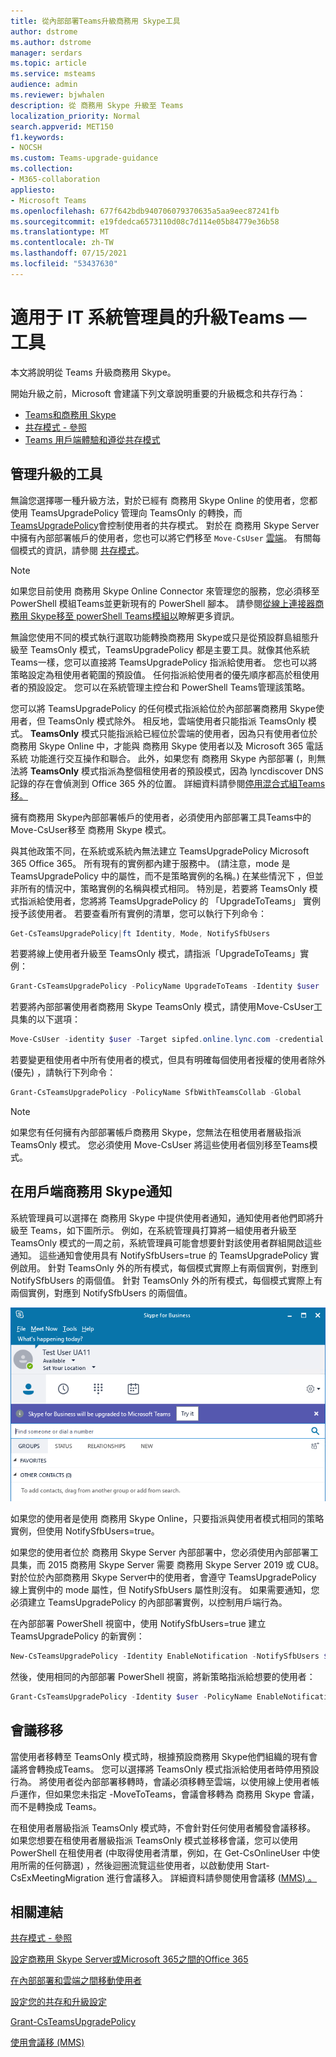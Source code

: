 ```yaml
---
title: 從內部部署Teams升級商務用 Skype工具
author: dstrome
ms.author: dstrome
manager: serdars
ms.topic: article
ms.service: msteams
audience: admin
ms.reviewer: bjwhalen
description: 從 商務用 Skype 升級至 Teams
localization_priority: Normal
search.appverid: MET150
f1.keywords:
- NOCSH
ms.custom: Teams-upgrade-guidance
ms.collection:
- M365-collaboration
appliesto:
- Microsoft Teams
ms.openlocfilehash: 677f642bdb940706079370635a5aa9eec87241fb
ms.sourcegitcommit: e19fdedca6573110d08c7d114e05b84779e36b58
ms.translationtype: MT
ms.contentlocale: zh-TW
ms.lasthandoff: 07/15/2021
ms.locfileid: "53437630"
---
```

# <a name="tools-for-upgrading-to-teams-mdash-for-it-administrators"></a>適用于 IT 系統管理員的升級Teams &mdash; 工具

本文將說明從 Teams 升級商務用 Skype。 

開始升級之前，Microsoft 會建議下列文章說明重要的升級概念和共存行為：

- [Teams和商務用 Skype](teams-and-skypeforbusiness-coexistence-and-interoperability.md)
- [共存模式 - 參照](migration-interop-guidance-for-teams-with-skype.md)
- [Teams 用戶端體驗和遵從共存模式](teams-client-experience-and-conformance-to-coexistence-modes.md)

## <a name="tools-for-managing-the-upgrade"></a>管理升級的工具

無論您選擇哪一種升級方法，對於已經有 商務用 Skype Online 的使用者，您都使用 TeamsUpgradePolicy 管理向 TeamsOnly 的轉換，而[TeamsUpgradePolicy](/powershell/module/skype/grant-csteamsupgradepolicy?view=skype-ps)會控制使用者的共存模式。 對於在 商務用 Skype Server 中擁有內部部署帳戶的使用者，您也可以將它們移至 `Move-CsUser` [雲端](/skypeforbusiness/hybrid/move-users-between-on-premises-and-cloud)。  有關每個模式的資訊，請參閱 [共存模式](migration-interop-guidance-for-teams-with-skype.md)。

> [!NOTE]
> 如果您目前使用 商務用 Skype Online Connector 來管理您的服務，您必須移至 PowerShell 模組Teams並更新現有的 PowerShell 腳本。 請參閱[從線上連接器商務用 Skype移至 powerShell Teams模組以](teams-powershell-move-from-sfbo.md)瞭解更多資訊。

無論您使用不同的模式執行選取功能轉換商務用 Skype或只是從預設群島組態升級至 TeamsOnly 模式，TeamsUpgradePolicy 都是主要工具。就像其他系統Teams一樣，您可以直接將 TeamsUpgradePolicy 指派給使用者。 您也可以將策略設定為租使用者範圍的預設值。 任何指派給使用者的優先順序都高於租使用者的預設設定。  您可以在系統管理主控台和 PowerShell Teams管理該策略。

您可以將 TeamsUpgradePolicy 的任何模式指派給位於內部部署商務用 Skype使用者，但 TeamsOnly 模式除外。 相反地，雲端使用者只能指派 TeamsOnly 模式。 **TeamsOnly** 模式只能指派給已經位於雲端的使用者，因為只有使用者位於 商務用 Skype Online 中，才能與 商務用 Skype 使用者以及 Microsoft 365 電話系統 功能進行交互操作和聯合。  此外，如果您有 商務用 Skype 內部部署 (，則無法將 **TeamsOnly** 模式指派為整個租使用者的預設模式，因為 lyncdiscover DNS 記錄的存在會偵測到 Office 365 外的位置。 詳細資料請參閱[停用混合式組Teams移。](/SkypeForBusiness/hybrid/cloud-consolidation-disabling-hybrid)

擁有商務用 Skype內部部署帳戶的使用者，必須使用內部部署工具Teams[](/SkypeForBusiness/hybrid/move-users-from-on-premises-to-teams)中的 Move-CsUser移至 商務用 Skype 模式。 

與其他政策不同，在系統或系統內無法建立 TeamsUpgradePolicy Microsoft 365 Office 365。 所有現有的實例都內建于服務中。   (請注意，mode 是 TeamsUpgradePolicy 中的屬性，而不是策略實例的名稱。) 在某些情況下 ，但並非所有的情況中，策略實例的名稱與模式相同。 特別是，若要將 TeamsOnly 模式指派給使用者，您將將 TeamsUpgradePolicy 的 「UpgradeToTeams」 實例授予該使用者。 若要查看所有實例的清單，您可以執行下列命令：

```PowerShell
Get-CsTeamsUpgradePolicy|ft Identity, Mode, NotifySfbUsers
```

若要將線上使用者升級至 TeamsOnly 模式，請指派「UpgradeToTeams」實例： 

```PowerShell
Grant-CsTeamsUpgradePolicy -PolicyName UpgradeToTeams -Identity $user 
```

若要將內部部署使用者商務用 Skype TeamsOnly 模式，請使用Move-CsUser工具集的以下選項：

```PowerShell
Move-CsUser -identity $user -Target sipfed.online.lync.com -credential $cred
```

若要變更租使用者中所有使用者的模式，但具有明確每個使用者授權的使用者除外 (優先) ，請執行下列命令：

```PowerShell
Grant-CsTeamsUpgradePolicy -PolicyName SfbWithTeamsCollab -Global
```


>[!NOTE]
>如果您有任何擁有內部部署帳戶商務用 Skype，您無法在租使用者層級指派 TeamsOnly 模式。 您必須使用 Move-CsUser 將這些使用者個別移至Teams模式。


## <a name="using-notifications-in-skype-for-business-clients"></a>在用戶端商務用 Skype通知

系統管理員可以選擇在 商務用 Skype 中提供使用者通知，通知使用者他們即將升級至 Teams，如下圖所示。 例如，在系統管理員打算將一組使用者升級至 TeamsOnly 模式的一周之前，系統管理員可能會想要針對該使用者群組開啟這些通知。 這些通知會使用具有 NotifySfbUsers=true 的 TeamsUpgradePolicy 實例啟用。  針對 TeamsOnly 外的所有模式，每個模式實際上有兩個實例，對應到 NotifySfbUsers 的兩個值。  針對 TeamsOnly 外的所有模式，每個模式實際上有兩個實例，對應到 NotifySfbUsers 的兩個值。 

![顯示通知的圖表](media/teams-upgrade-sfb-with-notifications.png)

如果您的使用者是使用 商務用 Skype Online，只要指派與使用者模式相同的策略實例，但使用 NotifySfbUsers=true。 

如果您的使用者位於 商務用 Skype Server 內部部署中，您必須使用內部部署工具集，而 2015 商務用 Skype Server 需要 商務用 Skype Server 2019 或 CU8。 對於位於內部商務用 Skype Server中的使用者，會遵守 TeamsUpgradePolicy 線上實例中的 mode 屬性，但 NotifySfbUsers 屬性則沒有。 如果需要通知，您必須建立 TeamsUpgradePolicy 的內部部署實例，以控制用戶端行為。 

在內部部署 PowerShell 視窗中，使用 NotifySfbUsers=true 建立 TeamsUpgradePolicy 的新實例：

```PowerShell
New-CsTeamsUpgradePolicy -Identity EnableNotification -NotifySfbUsers $true
```

然後，使用相同的內部部署 PowerShell 視窗，將新策略指派給想要的使用者：

```PowerShell
Grant-CsTeamsUpgradePolicy -Identity $user -PolicyName EnableNotification
```

## <a name="meeting-migration"></a>會議移移

當使用者移轉至 TeamsOnly 模式時，根據預設商務用 Skype他們組織的現有會議將會轉換成Teams。 您可以選擇將 TeamsOnly 模式指派給使用者時停用預設行為。 將使用者從內部部署移轉時，會議必須移轉至雲端，以使用線上使用者帳戶運作，但如果您未指定 -MoveToTeams，會議會移轉為 商務用 Skype 會議，而不是轉換成 Teams。 

在租使用者層級指派 TeamsOnly 模式時，不會針對任何使用者觸發會議移移。 如果您想要在租使用者層級指派 TeamsOnly 模式並移移會議，您可以使用 PowerShell 在租使用者 (中取得使用者清單，例如，在 Get-CsOnlineUser 中使用所需的任何篩選) ，然後迴圈流覽這些使用者，以啟動使用 Start-CsExMeetingMigration 進行會議移入。 詳細資料請參閱使用會議移 ([MMS) 。](/skypeforbusiness/audio-conferencing-in-office-365/setting-up-the-meeting-migration-service-mms)



## <a name="related-links"></a>相關連結

[共存模式 - 參照](migration-interop-guidance-for-teams-with-skype.md) 

[設定商務用 Skype Server或Microsoft 365之間的Office 365](/SkypeForBusiness/hybrid/configure-hybrid-connectivity)

[在內部部署和雲端之間移動使用者](/SkypeForBusiness/hybrid/move-users-between-on-premises-and-cloud)

[設定您的共存和升級設定](setting-your-coexistence-and-upgrade-settings.md)

[Grant-CsTeamsUpgradePolicy](/powershell/module/skype/grant-csteamsupgradepolicy?view=skype-ps)

[使用會議移 (MMS) ](/skypeforbusiness/audio-conferencing-in-office-365/setting-up-the-meeting-migration-service-mms)
